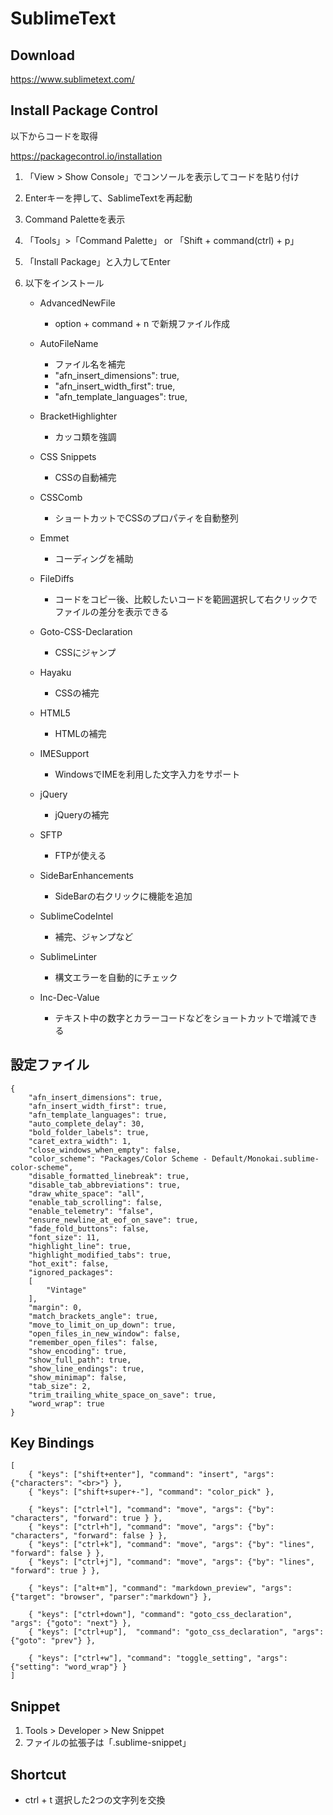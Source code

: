 SublimeText
==============================

## Download

<a href="https://www.sublimetext.com/" target="_blank">https://www.sublimetext.com/</a>


## Install Package Control

以下からコードを取得

<a href="https://packagecontrol.io/installation" target="_blank">https://packagecontrol.io/installation</a>

1. 「View > Show Console」でコンソールを表示してコードを貼り付け
2. Enterキーを押して、SablimeTextを再起動
3. Command Paletteを表示
4. 「Tools」>「Command Palette」 or 「Shift + command(ctrl) + p」
5. 「Install Package」と入力してEnter
6. 以下をインストール

	* AdvancedNewFile
		- option + command + n で新規ファイル作成

	* AutoFileName
		- ファイル名を補完
		- "afn_insert_dimensions": true,
		- "afn_insert_width_first": true,
		- "afn_template_languages": true,

	* BracketHighlighter
		- カッコ類を強調

	* CSS Snippets
		- CSSの自動補完

	* CSSComb
		- ショートカットでCSSのプロパティを自動整列

	* Emmet
		- コーディングを補助

	* FileDiffs
		- コードをコピー後、比較したいコードを範囲選択して右クリックでファイルの差分を表示できる

	* Goto-CSS-Declaration
		- CSSにジャンプ

	* Hayaku
		- CSSの補完

	* HTML5
		- HTMLの補完

	* IMESupport
		- WindowsでIMEを利用した文字入力をサポート

	* jQuery
		- jQueryの補完

	* SFTP
		- FTPが使える

	* SideBarEnhancements
		- SideBarの右クリックに機能を追加

	* SublimeCodeIntel
		- 補完、ジャンプなど

	* SublimeLinter
		- 構文エラーを自動的にチェック

	* Inc-Dec-Value
		- テキスト中の数字とカラーコードなどをショートカットで増減できる


## 設定ファイル

```
{
	"afn_insert_dimensions": true,
	"afn_insert_width_first": true,
	"afn_template_languages": true,
	"auto_complete_delay": 30,
	"bold_folder_labels": true,
	"caret_extra_width": 1,
	"close_windows_when_empty": false,
	"color_scheme": "Packages/Color Scheme - Default/Monokai.sublime-color-scheme",
	"disable_formatted_linebreak": true,
	"disable_tab_abbreviations": true,
	"draw_white_space": "all",
	"enable_tab_scrolling": false,
	"enable_telemetry": "false",
	"ensure_newline_at_eof_on_save": true,
	"fade_fold_buttons": false,
	"font_size": 11,
	"highlight_line": true,
	"highlight_modified_tabs": true,
	"hot_exit": false,
	"ignored_packages":
	[
		"Vintage"
	],
	"margin": 0,
	"match_brackets_angle": true,
	"move_to_limit_on_up_down": true,
	"open_files_in_new_window": false,
	"remember_open_files": false,
	"show_encoding": true,
	"show_full_path": true,
	"show_line_endings": true,
	"show_minimap": false,
	"tab_size": 2,
	"trim_trailing_white_space_on_save": true,
	"word_wrap": true
}
```


## Key Bindings

```
[
	{ "keys": ["shift+enter"], "command": "insert", "args": {"characters": "<br>"} },
	{ "keys": ["shift+super+-"], "command": "color_pick" },

	{ "keys": ["ctrl+l"], "command": "move", "args": {"by": "characters", "forward": true } },
	{ "keys": ["ctrl+h"], "command": "move", "args": {"by": "characters", "forward": false } },
	{ "keys": ["ctrl+k"], "command": "move", "args": {"by": "lines", "forward": false } },
	{ "keys": ["ctrl+j"], "command": "move", "args": {"by": "lines", "forward": true } },

	{ "keys": ["alt+m"], "command": "markdown_preview", "args": {"target": "browser", "parser":"markdown"} },

	{ "keys": ["ctrl+down"], "command": "goto_css_declaration", "args": {"goto": "next"} },
	{ "keys": ["ctrl+up"],  "command": "goto_css_declaration", "args": {"goto": "prev"} },

	{ "keys": ["ctrl+w"], "command": "toggle_setting", "args": {"setting": "word_wrap"} }
]
```


## Snippet

1. Tools > Developer > New Snippet
2. ファイルの拡張子は「.sublime-snippet」


## Shortcut

* ctrl + t 選択した2つの文字列を交換
